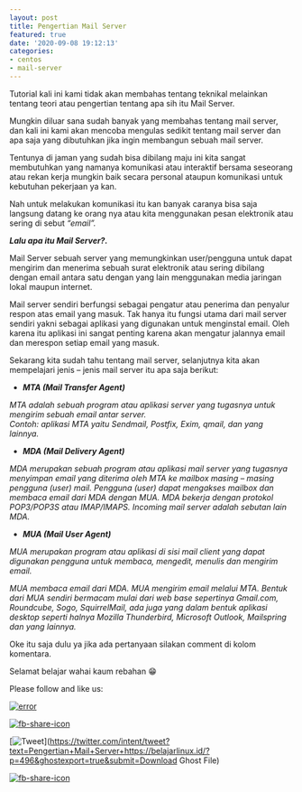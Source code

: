 ```yaml
---
layout: post
title: Pengertian Mail Server
featured: true
date: '2020-09-08 19:12:13'
categories:
- centos
- mail-server
---
```


Tutorial kali ini kami tidak akan membahas tentang teknikal melainkan tentang teori atau pengertian tentang apa sih itu Mail Server.

Mungkin diluar sana sudah banyak yang membahas tentang mail server, dan kali ini kami akan mencoba mengulas sedikit tentang mail server dan apa saja yang dibutuhkan jika ingin membangun sebuah mail server.

Tentunya di jaman yang sudah bisa dibilang maju ini kita sangat membutuhkan yang namanya komunikasi atau interaktif bersama seseorang atau rekan kerja mungkin baik secara personal ataupun komunikasi untuk kebutuhan pekerjaan ya kan.

Nah untuk melakukan komunikasi itu kan banyak caranya bisa saja langsung datang ke orang nya atau kita menggunakan pesan elektronik atau sering di sebut _“email”._

**_Lalu apa itu Mail Server?._**

Mail Server sebuah server yang memungkinkan user/pengguna untuk dapat mengirim dan menerima sebuah surat elektronik atau sering dibilang dengan email antara satu dengan yang lain menggunakan media jaringan lokal maupun internet.

Mail server sendiri berfungsi sebagai pengatur atau penerima dan penyalur respon atas email yang masuk. Tak hanya itu fungsi utama dari mail server sendiri yakni sebagai aplikasi yang digunakan untuk menginstal email. Oleh karena itu aplikasi ini sangat penting karena akan mengatur jalannya email dan merespon setiap email yang masuk.

Sekarang kita sudah tahu tentang mail server, selanjutnya kita akan mempelajari jenis – jenis mail server itu apa saja berikut:

- **_MTA (Mail Transfer Agent)_**  
  
_MTA adalah sebuah program atau aplikasi server yang tugasnya untuk mengirim sebuah email antar server._  
_Contoh: aplikasi MTA yaitu Sendmail, Postfix, Exim, qmail, dan yang lainnya._  
- _**MDA (Mail Delivery Agent)**_  
  
_MDA merupakan sebuah program atau aplikasi mail server yang tugasnya menyimpan email yang diterima oleh MTA ke mailbox masing – masing pengguna (user) mail._ _Pengguna (user) dapat mengakses mailbox dan membaca email dari MDA dengan MUA. MDA bekerja dengan protokol POP3/POP3S atau IMAP/IMAPS. Incoming mail server adalah sebutan lain MDA._  
- _**MUA (Mail User Agent)**_  
  
_MUA merupakan program atau aplikasi di sisi mail client yang dapat digunakan pengguna untuk membaca, mengedit, menulis dan mengirim email._  
  
_MUA membaca email dari MDA. MUA mengirim email melalui MTA. Bentuk dari MUA sendiri bermacam mulai dari web base sepertinya Gmail.com, Roundcube, Sogo, SquirrelMail, ada juga yang dalam bentuk aplikasi desktop seperti halnya Mozilla Thunderbird, Microsoft Outlook, Mailspring dan yang lainnya._

Oke itu saja dulu ya jika ada pertanyaan silakan comment di kolom komentara.   
  
Selamat belajar wahai kaum rebahan 😁

Please follow and like us:

[![error](/wp-content/plugins/ultimate-social-media-icons/images/follow_subscribe.png)](https://api.follow.it/widgets/icon/VHc3d1lpVGdwRnE5QnV0eERCNUx5RCtvTTVoUkNYS3NNRmd5eVhlQW9tNXRHS3VTbGh6Y0NybkRJRS8zSGpjRDVZb1ZGMlNTSEpJYUpuZzZqNzdnd3VSN3dwM2VlQTF6ejJEaGV5UGRUbnlEcHFNd3luYTV4ZTZtUGowVWI2Q2x8M2kzdnBEeUIrUk5xOFI5TXZ3cHF3bFNQRkRJSGhUNGdrRFd0TlNtdE1OWT0=/OA==/)

[![fb-share-icon](/wp-content/plugins/ultimate-social-media-icons/images/visit_icons/fbshare_bck.png "Facebook Share")](https://www.facebook.com/sharer/sharer.php?u=https%3A%2F%2Fbelajarlinux.id%2F%3Fp%3D496%26ghostexport%3Dtrue%26submit%3DDownload+Ghost+File)

[![Tweet](/wp-content/plugins/ultimate-social-media-icons/images/visit_icons/en_US_Tweet.svg "Tweet")](https://twitter.com/intent/tweet?text=Pengertian+Mail+Server+https://belajarlinux.id/?p=496&ghostexport=true&submit=Download Ghost File)

[![fb-share-icon](/wp-content/plugins/ultimate-social-media-icons/images/share_icons/Pinterest_Save/en_US_save.svg "Pin Share")](#)

<!--kg-card-end: html-->